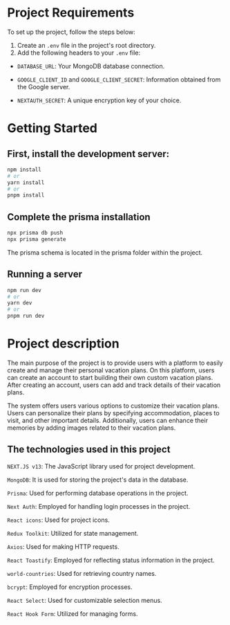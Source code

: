 # Project Requirements

To set up the project, follow the steps below:

1. Create an `.env` file in the project's root directory.
2. Add the following headers to your `.env` file:

  - `DATABASE_URL`: Your MongoDB database connection.

  - `GOOGLE_CLIENT_ID` and `GOOGLE_CLIENT_SECRET`: Information obtained from the Google server.

  - `NEXTAUTH_SECRET`: A unique encryption key of your choice.

# Getting Started

## First, install the development server:

```bash
npm install
# or
yarn install
# or
pnpm install
```

## Complete the prisma installation

```bash
npx prisma db push
npx prisma generate
```

The prisma schema is located in the prisma folder within the project.


## Running a server

```bash
npm run dev
# or
yarn dev
# or
pnpm run dev
```


# Project description

The main purpose of the project is to provide users with a platform to easily create and manage their personal vacation plans. On this platform, users can create an account to start building their own custom vacation plans. After creating an account, users can add and track details of their vacation plans.

The system offers users various options to customize their vacation plans. Users can personalize their plans by specifying accommodation, places to visit, and other important details. Additionally, users can enhance their memories by adding images related to their vacation plans.


## The technologies used in this project

`NEXT.JS v13`: The JavaScript library used for project development.

`MongoDB`: It is used for storing the project's data in the database.

`Prisma`: Used for performing database operations in the project.

`Next Auth`: Employed for handling login processes in the project.

`React icons`: Used for project icons.

`Redux Toolkit`: Utilized for state management.

`Axios`: Used for making HTTP requests.

`React Toastify`: Employed for reflecting status information in the project.

`world-countries`: Used for retrieving country names.

`bcrypt`: Employed for encryption processes.

`React Select`: Used for customizable selection menus.

`React Hook Form`: Utilized for managing forms.

